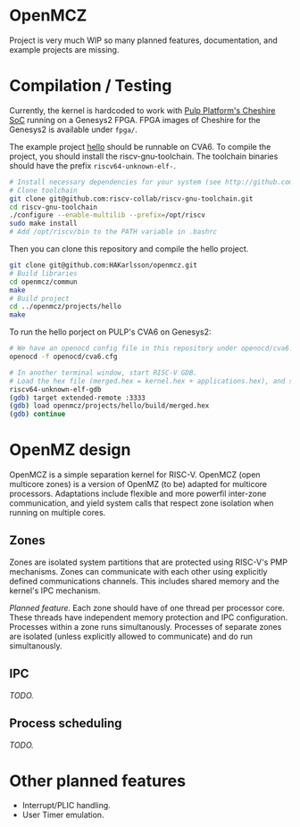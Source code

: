 # OpenMCZ

Project is very much WIP so many planned features, documentation, and example projects are missing.

# Compilation / Testing

Currently, the kernel is hardcoded to work with [Pulp Platform's Cheshire SoC](http://github.com/pulp-platform/cheshire) running on a Genesys2 FPGA.
FPGA images of Cheshire for the Genesys2 is available under `fpga/`.


The example project [hello](projects/hello) should be runnable on CVA6.
To compile the project, you should install the riscv-gnu-toolchain.
The toolchain binaries should have the prefix `riscv64-unknown-elf-`.
```bash
# Install necessary dependencies for your system (see http://github.com/riscv-collab/riscv-gnu-toolchain).
# Clone toolchain
git clone git@github.com:riscv-collab/riscv-gnu-toolchain.git
cd riscv-gnu-toolchain
./configure --enable-multilib --prefix=/opt/riscv
sudo make install
# Add /opt/riscv/bin to the PATH variable in .bashrc
```

Then you can clone this repository and compile the hello project.
```bash
git clone git@github.com:HAKarlsson/openmcz.git
# Build libraries
cd openmcz/commun
make
# Build project
cd ../openmcz/projects/hello
make
```

To run the hello porject on PULP's CVA6 on Genesys2:
```bash
# We have an openocd config file in this repository under openocd/cva6.cfg
openocd -f openocd/cva6.cfg

# In another terminal window, start RISC-V GDB.
# Load the hex file (merged.hex = kernel.hex + applications.hex), and start the program.
riscv64-unknown-elf-gdb
(gdb) target extended-remote :3333
(gdb) load openmcz/projects/hello/build/merged.hex
(gdb) continue
```


# OpenMZ design

OpenMCZ is a simple separation kernel for RISC-V. OpenMCZ (open multicore
zones) is a version of OpenMZ (to be) adapted for multicore processors.
Adaptations include flexible and more powerfil inter-zone communication, and yield
system calls that respect zone isolation when running on multiple cores.

## Zones

Zones are isolated system partitions that are protected using RISC-V's PMP
mechanisms. Zones can communicate with each other using explicitly defined
communications channels. This includes shared memory and the kernel's IPC
mechanism.

*Planned feature.* Each zone should have of one thread per processor core.
These threads have independent memory protection and IPC configuration.
Processes within a zone runs simultanously. Processes of separate zones are
isolated (unless explicitly allowed to communicate) and do run simultanously.

## IPC

*TODO.*

## Process scheduling

*TODO.*

# Other planned features
- Interrupt/PLIC handling.
- User Timer emulation.
